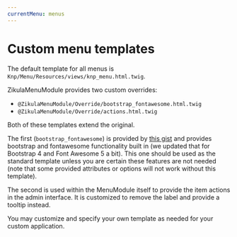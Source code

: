```yaml
---
currentMenu: menus
---
```

# Custom menu templates

The default template for all menus is `Knp/Menu/Resources/views/knp_menu.html.twig`.

ZikulaMenuModule provides two custom overrides:

- `@ZikulaMenuModule/Override/bootstrap_fontawesome.html.twig`
- `@ZikulaMenuModule/Override/actions.html.twig`

Both of these templates extend the original.

The first (`bootstrap_fontawesome`) is provided by [this gist](https://gist.github.com/nateevans/9958390)
and provides bootstrap and fontawesome functionality built in (we updated that for Bootstrap 4 and Font Awesome 5 a bit).
This one should be used as the standard template unless you are certain these features are not needed
(note that some provided attributes or options will not work without this template).

The second is used within the MenuModule itself to provide the item actions in the admin
interface. It is customized to remove the label and provide a tooltip instead.

You may customize and specify your own template as needed for your custom application.
